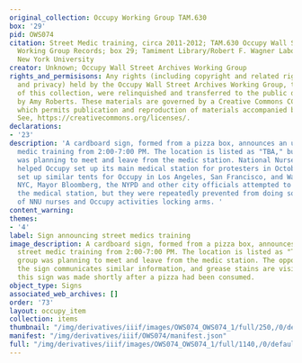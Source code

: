```yaml
---
original_collection: Occupy Working Group TAM.630
box: '29'
pid: OWS074
citation: Street Medic training, circa 2011-2012; TAM.630 Occupy Wall Street Archives
  Working Group Records; box 29; Tamiment Library/Robert F. Wagner Labor Archives,
  New York University
creator: Unknown; Occupy Wall Street Archives Working Group
rights_and_permisisons: Any rights (including copyright and related rights to publicity
  and privacy) held by the Occupy Wall Street Archives Working Group, the creator
  of this collection, were relinquished and transferred to the public domain in 2013
  by Amy Roberts. These materials are governed by a Creative Commons CC0 license,
  which permits publication and reproduction of materials accompanied by full attribution.
  See, https://creativecommons.org/licenses/.
declarations:
- '23'
description: 'A cardboard sign, formed from a pizza box, announces an upcoming street
  medic training from 2:00-7:00 PM. The location is listed as "TBA," but the group
  was planning to meet and leave from the medic station. National Nurses United (NNU)
  helped Occupy set up its main medical station for protesters in October 2011. NNU
  set up similar tents for Occupy in Los Angeles, San Francisco, and Washington. In
  NYC, Mayor Bloomberg, the NYPD and other city officials attempted to close down
  the medical station, but they were repeatedly prevented from doing so by a group
  of NNU nurses and Occupy activities locking arms. '
content_warning:
themes:
- '4'
label: Sign announcing street medics training
image_description: A cardboard sign, formed from a pizza box, announces an upcoming
  street medic training from 2:00-7:00 PM. The location is listed as "TBA," but the
  group was planning to meet and leave from the medic station. The opposite side of
  the sign communicates similar information, and grease stains are visible suggesting
  this sign was made shortly after a pizza had been consumed.
object_type: Signs
associated_web_archives: []
order: '73'
layout: occupy_item
collection: items
thumbnail: "/img/derivatives/iiif/images/OWS074_OWS074_1/full/250,/0/default.jpg"
manifest: "/img/derivatives/iiif/OWS074/manifest.json"
full: "/img/derivatives/iiif/images/OWS074_OWS074_1/full/1140,/0/default.jpg"
---
```

